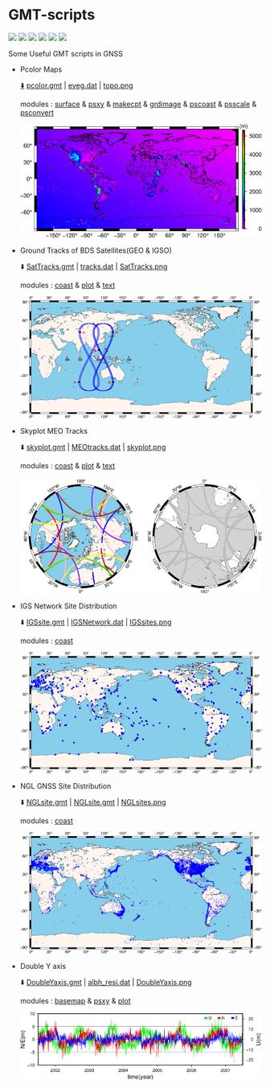 # GMT-scripts

![](https://img.shields.io/badge/build-passing-brightgreen.svg) ![](https://img.shields.io/badge/platform-Linux-orange.svg) ![](https://img.shields.io/badge/compiler-shell-yellow.svg) ![](https://img.shields.io/badge/author-Jason%20Ding-blue.svg) ![](https://img.shields.io/badge/license-MIT-ff69b4.svg)  ![](https://img.shields.io/badge/version-GMT6.0.0-pink.svg)

 Some Useful GMT scripts in GNSS

- Pcolor Maps

  [:arrow_down:](https://github.com/Sardingfish/GMT-scripts/archive/1.0.zip) [pcolor.gmt](https://github.com/Sardingfish/GMT-scripts/releases/download/1.0/pcolor.gmt) | [eveg.dat](https://github.com/Sardingfish/GMT-scripts/releases/download/1.0/eveg.dat) | [topo.png](https://github.com/Sardingfish/GMT-scripts/releases/download/1.0/topo.png)

  modules : [surface](https://docs.generic-mapping-tools.org/dev/surface.html) & [psxy](https://docs.generic-mapping-tools.org/dev/psxy.html?highlight=psxy) & [makecpt](https://docs.generic-mapping-tools.org/dev/makecpt.html?highlight=makecpt) & [grdimage](https://docs.generic-mapping-tools.org/dev/grdimage_classic.html?highlight=grdimage) & [pscoast](https://docs.generic-mapping-tools.org/dev/pscoast.html?highlight=pscoast) & [psscale](https://docs.generic-mapping-tools.org/dev/psscale.html?highlight=psscale) & [psconvert](https://docs.generic-mapping-tools.org/dev/psconvert.html?highlight=psconvert)

  ![](https://github.com/Sardingfish/GMT-scripts/blob/master/Pcolor/topo.png)

- Ground Tracks of BDS Satellites(GEO & IGSO)

  :arrow_down: [SatTracks.gmt](https://github.com/Sardingfish/GMT-scripts/blob/master/SatTracks/SatTracks.gmt) | [tracks.dat](https://github.com/Sardingfish/GMT-scripts/blob/master/SatTracks/tracks.dat) | [SatTracks.png](https://github.com/Sardingfish/GMT-scripts/blob/master/SatTracks/SatTracks.png)

  modules : [coast](https://docs.generic-mapping-tools.org/dev/coast.html?highlight=coast) & [plot](https://docs.generic-mapping-tools.org/dev/plot.html?highlight=plot) & [text](https://docs.generic-mapping-tools.org/dev/text.html?highlight=text)

  ![](https://github.com/Sardingfish/GMT-scripts/blob/master/SatTracks/SatTracks.png)

- Skyplot MEO Tracks

  :arrow_down: [skyplot.gmt](https://github.com/Sardingfish/GMT-scripts/blob/master/Skyplot/skyplot.gmt) | [MEOtracks.dat](https://github.com/Sardingfish/GMT-scripts/blob/master/Skyplot/MEOtracks.dat) | [skyplot.png](https://github.com/Sardingfish/GMT-scripts/blob/master/Skyplot/skyplot.png) 

  modules : [coast](https://docs.generic-mapping-tools.org/dev/coast.html?highlight=coast) & [plot](https://docs.generic-mapping-tools.org/dev/plot.html?highlight=plot) & [text](https://docs.generic-mapping-tools.org/dev/text.html?highlight=text)

  ![](https://github.com/Sardingfish/GMT-scripts/blob/master/Skyplot/skyplot.png)

- IGS Network Site Distribution

  :arrow_down: [IGSsite.gmt](https://github.com/Sardingfish/GMT-scripts/blob/master/IGSsites/IGSsite.gmt) | [IGSNetwork.dat](https://github.com/Sardingfish/GMT-scripts/blob/master/IGSsites/IGSNetwork.dat) | [IGSsites.png](https://github.com/Sardingfish/GMT-scripts/blob/master/IGSsites/IGSsites.png)

  modules : [coast](https://docs.generic-mapping-tools.org/dev/coast.html?highlight=coast) 

  ![](https://github.com/Sardingfish/GMT-scripts/blob/master/IGSsites/IGSsites.png)

- NGL GNSS Site Distribution

  :arrow_down: [NGLsite.gmt](https://github.com/Sardingfish/GMT-scripts/blob/master/NGLsites/NGLsite.gmt) | [NGLsite.gmt](https://github.com/Sardingfish/GMT-scripts/blob/master/NGLsites/NGLsite.gmt) | [NGLsites.png](https://github.com/Sardingfish/GMT-scripts/blob/master/NGLsites/NGLsites.png)

  modules : [coast](https://docs.generic-mapping-tools.org/dev/coast.html?highlight=coast) 

  ![](https://github.com/Sardingfish/GMT-scripts/blob/master/NGLsites/NGLsites.png)

- Double Y axis

  :arrow_down: [DoubleYaxis.gmt](https://github.com/Sardingfish/GMT-scripts/blob/master/DoubleYaxis/DoubleYaxis.gmt) | [albh_resi.dat](https://github.com/Sardingfish/GMT-scripts/blob/master/DoubleYaxis/albh_resi.dat) | [DoubleYaxis.png](https://github.com/Sardingfish/GMT-scripts/blob/master/DoubleYaxis/DoubleYaxis.png)

  modules : [basemap](https://docs.generic-mapping-tools.org/dev/basemap.html?highlight=basemap) & [psxy](https://docs.generic-mapping-tools.org/dev/psxy.html?highlight=psxy) & [plot](https://docs.generic-mapping-tools.org/dev/plot.html?highlight=plot)

  ![](https://github.com/Sardingfish/GMT-scripts/blob/master/DoubleYaxis/DoubleYaxis.png)

